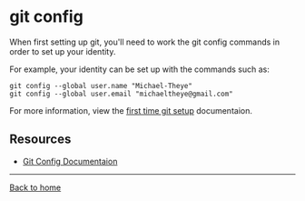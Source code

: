 # git config

When first setting up git, you'll need to work the git config commands in order to set up your identity.

For example, your identity can be set up with the commands such as:

```
git config --global user.name "Michael-Theye"
git config --global user.email "michaeltheye@gmail.com"
```

For more information, view the [first time git setup](https://git-scm.com/book/en/v2/Getting-Started-First-Time-Git-Setup) documentaion.

## Resources

- [Git Config Documentaion](https://git-scm.com/docs/git-config)

---

[Back to home](../README.md)